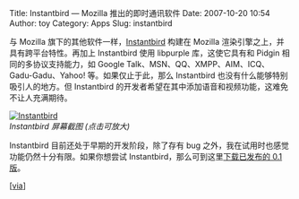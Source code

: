 Title: Instantbird — Mozilla 推出的即时通讯软件
Date: 2007-10-20 10:54
Author: toy
Category: Apps
Slug: instantbird

与 Mozilla
旗下的其他软件一样，[Instantbird](http://www.instantbird.com/) 构建在
Mozilla 渲染引擎之上，并具有跨平台特性。再加上 Instantbird 使用
libpurple 库，这使它具有和 Pidgin 相同的多协议支持能力，如 Google
Talk、MSN、QQ、XMPP、AIM、ICQ、Gadu-Gadu、Yahoo! 等。如果仅止于此，那么
Instantbird 也没有什么能够特别吸引人的地方。但 Instantbird
的开发者希望在其中添加语音和视频功能，这难免不让人充满期待。

[![Instantbird](http://i.linuxtoy.org/i/2007/10/instantbird_s.png)](http://i.linuxtoy.org/i/2007/10/instantbird.png)  
*Instantbird 屏幕截图 (点击可放大)*

Instantbird 目前还处于早期的开发阶段，除了存有 bug
之外，我在试用时也感觉功能仍然十分有限。如果你想尝试
Instantbird，那么可到这里[下载已发布的 0.1
版](http://www.instantbird.com/download.html)。

[[via](http://www.downloadsquad.com/2007/10/19/instantbird-mozilla-does-chat/)]
